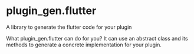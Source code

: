 # plugin_gen.flutter
A library to generate the flutter code for your plugin


What plugin_gen.flutter can do for you?
It can use an abstract class and its methods to generate a concrete implementation for your plugin.
